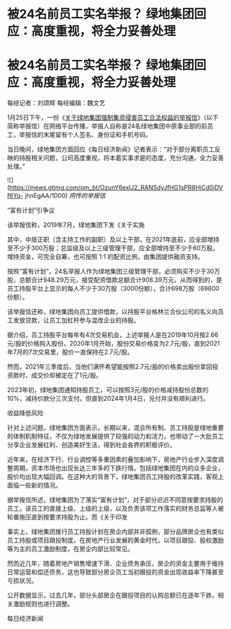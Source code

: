 # 被24名前员工实名举报？ 绿地集团回应：高度重视，将全力妥善处理

# 被24名前员工实名举报？ 绿地集团回应：高度重视，将全力妥善处理

每经记者：刘颂辉 每经编辑：魏文艺

1月25日下午，一份《[关于绿地集团强制集资侵害员工合法权益的举报信](https://news.qq.com/rain/a/20240125A06IB800)》（以下简称举报信）在网络平台传播，举报人自称是24名绿地集团中原事业部的前员工，举报信的末尾留有个人签名、身份证和手机号码。

当日晚间，绿地集团方面回应《每日经济新闻》记者表示：“对于部分离职员工反映的持股相关问题，公司高度重视，将本着实事求是的态度，充分沟通，全力妥善处理。”

![](https://inews.gtimg.com/om_bt/OzunY6exlJ2_RANSdyJfHG1sPR8HjCd0iDVf6Yq-
jhnEgAA/1000) _网传的举报信_

“富有计划”引争议

该举报信称，2019年7月，绿地集团下发《关于实施

其中，中层正职（含主持工作的副职）及以上干部，在2021年底前，应全部增持至不少于300万股；总监级及以上三级管理干部，应全部增持至不少于60万股。增持资金，可完全自筹，也可按照
1∶1 的配资比例，由集团提供融资支持。

按照“富有计划”，24名举报人作为绿地集团三级管理干部，必须购买不少于30万股，总额合计948.29万元，接受配资借款总额合计908.39万元。从而得到的，是员工持股平台上显示的每人不少于30万股（3000份额），合计698万股（69800份额）。

该举报信还称，绿地集团向员工提供借款，以持股平台格林兰合伙公司的名义向员工发放贷款，让员工加杠杆参与混改企业的持股。

据介绍，员工持股平台每年有4次交易机会，上述举报人是在2019年10月按2.66元/股的价格购入股份。2020年1月开始，股份交易价格变为2.7元/股，直到2021年7月的7次交易里，股价一直保持在2.7元/股。

然而，2021年三季度后，当他们满怀希望能按照2.7元/股的价格卖出股份拿回投资款时，成交价却被定在了1元/股。

2023年初，绿地集团通知持股员工，可以按照3元/股的价格减持股份总数的10%，减持价款分三次支付。但直到2024年1月4日，兑付并没有顺利进行。

收益降低风险

针对上述问题，绿地集团方面表示，长期以来，混合所有制、员工持股是绿地重要的体制机制特征，不仅为绿地发展提供了较强的动力和活力，也带动了一大批员工分享企业发展红利、创造美好生活，得到社会各界的积极评价。

近年来，在经济下行、行业调控等多重因素的叠加影响下，房地产行业步入深度调整周期，资本市场也出现长达三年多的下跌行情。包括绿地集团在内的众多企业，股价均出现大幅回调。在这种大的背景下，绿地集团员工持股的改革实践，客观上面临一些新的情况。

据举报信所述，绿地集团为了落实“富有计划”，对于部分迟迟不同意按要求持股的员工，该员工的直接上级、上级的上级，以及负责该项工作落实的财务总监等人被轮番施压直到按要求持股为止。而《关于印发

事实上，绿地集团推行员工持股计划在房企内部并非孤例，部分品牌房企也有类似员工持股或项目跟投制度。在房地产行业发展的黄金时代，以项目跟投、股权激励等为主的员工激励制度，在房企内部比较常见。

然而近几年，随着房地产销售增速下滑、企业债务承压，房企的资金主要用于维持日常运营和偿还债务，这也导致部分房企员工当初跟投的资金出现收益率下降甚至亏损状况。

公开数据显示，过去几年，部分头部房企在跟投项目的认购总额已在逐年下跌，相关激励规则也进行调整。

每日经济新闻

